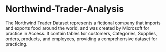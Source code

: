 # Northwind-Trader-Analysis
The Northwind Trader Dataset represents a fictional company that imports and exports food around the world, and was created by Microsoft for practice in Access. It contain tables for customers, Categories, Supplies, orders, products, and employees, providing a comprehensive dataset for practicing.
